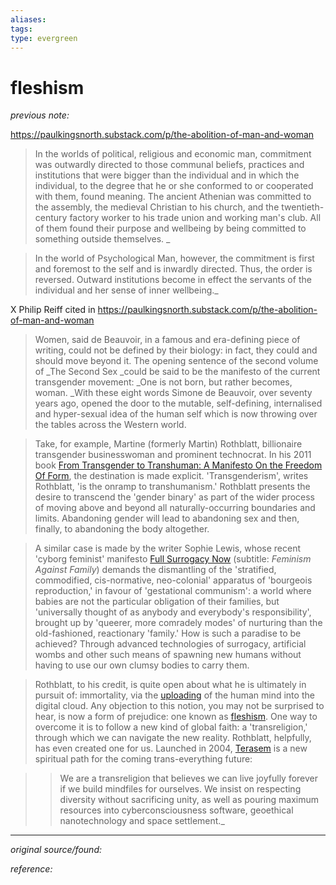 ```yaml
---
aliases: 
tags: 
type: evergreen
---
```


# fleshism

_previous note:_ 

https://paulkingsnorth.substack.com/p/the-abolition-of-man-and-woman

> In the worlds of political, religious and economic man, commitment was outwardly directed to those communal beliefs, practices and institutions that were bigger than the individual and in which the individual, to the degree that he or she conformed to or cooperated with them, found meaning. The ancient Athenian was committed to the assembly, the medieval Christian to his church, and the twentieth-century factory worker to his trade union and working man's club. All of them found their purpose and wellbeing by being committed to something outside themselves. _

> In the world of Psychological Man, however, the commitment is first and foremost to the self and is inwardly directed. Thus, the order is reversed. Outward institutions become in effect the servants of the individual and her sense of inner wellbeing._


X Philip Reiff cited in https://paulkingsnorth.substack.com/p/the-abolition-of-man-and-woman


> Women, said de Beauvoir, in a famous and era-defining piece of writing, could not be defined by their biology: in fact, they could and should move beyond it. The opening sentence of the second volume of _The Second Sex _could be said to be the manifesto of the current transgender movement: _One is not born, but rather becomes, woman. _With these eight words Simone de Beauvoir, over seventy years ago, opened the door to the mutable, self-defining, internalised and hyper-sexual idea of the human self which is now throwing over the tables across the Western world.

> Take, for example, Martine (formerly Martin) Rothblatt, billionaire transgender businesswoman and prominent technocrat. In his 2011 book [From Transgender to Transhuman: A Manifesto On the Freedom Of Form](https://www.amazon.co.uk/Transgender-Transhuman-Manifesto-Freedom-Form/dp/0615489427), the destination is made explicit. 'Transgenderism', writes Rothblatt, 'is the onramp to transhumanism.' Rothblatt presents the desire to transcend the 'gender binary' as part of the wider process of moving above and beyond all naturally-occurring boundaries and limits. Abandoning gender will lead to abandoning sex and then, finally, to abandoning the body altogether.

>  A similar case is made by the writer Sophie Lewis, whose recent 'cyborg feminist' manifesto [Full Surrogacy Now](https://www.firstthings.com/web-exclusives/2022/01/return-of-the-cyborgs) (subtitle: _Feminism Against Family_) demands the dismantling of the 'stratified, commodified, cis-normative, neo-colonial' apparatus of 'bourgeois reproduction,' in favour of 'gestational communism': a world where babies are not the particular obligation of their families, but 'universally thought of as anybody and everybody's responsibility', brought up by 'queerer, more comradely modes' of nurturing than the old-fashioned, reactionary 'family.' How is such a paradise to be achieved? Through advanced technologies of surrogacy, artificial wombs and other such means of spawning new humans without having to use our own clumsy bodies to carry them.

> Rothblatt, to his credit, is quite open about what he is ultimately in pursuit of: immortality, via the [uploading](https://terasemfaith.net/user/martinerothblatt/) of the human mind into the digital cloud. Any objection to this notion, you may not be surprised to hear, is now a form of prejudice: one known as [fleshism](https://www.endracism.org/fleshism). One way to overcome it is to follow a new kind of global faith: a 'transreligion,' through which we can navigate the new reality. Rothblatt, helpfully, has even created one for us. Launched in 2004, [Terasem](https://terasemfaith.net/) is a new spiritual path for the coming trans-everything future:

>> We are a transreligion that believes we can live joyfully forever if we build mindfiles for ourselves. We insist on respecting diversity without sacrificing unity, as well as pouring maximum resources into cyberconsciousness software, geoethical nanotechnology and space settlement._

---

_original source/found:_ 

_reference:_ 



